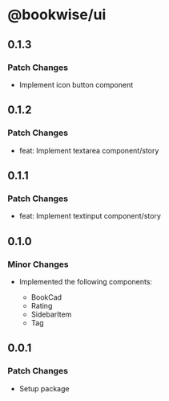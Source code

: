 # @bookwise/ui

## 0.1.3

### Patch Changes

- Implement icon button component

## 0.1.2

### Patch Changes

- feat: Implement textarea component/story

## 0.1.1

### Patch Changes

- feat: Implement textinput component/story

## 0.1.0

### Minor Changes

- Implemented the following components:

  - BookCad
  - Rating
  - SidebarItem
  - Tag

## 0.0.1

### Patch Changes

- Setup package
